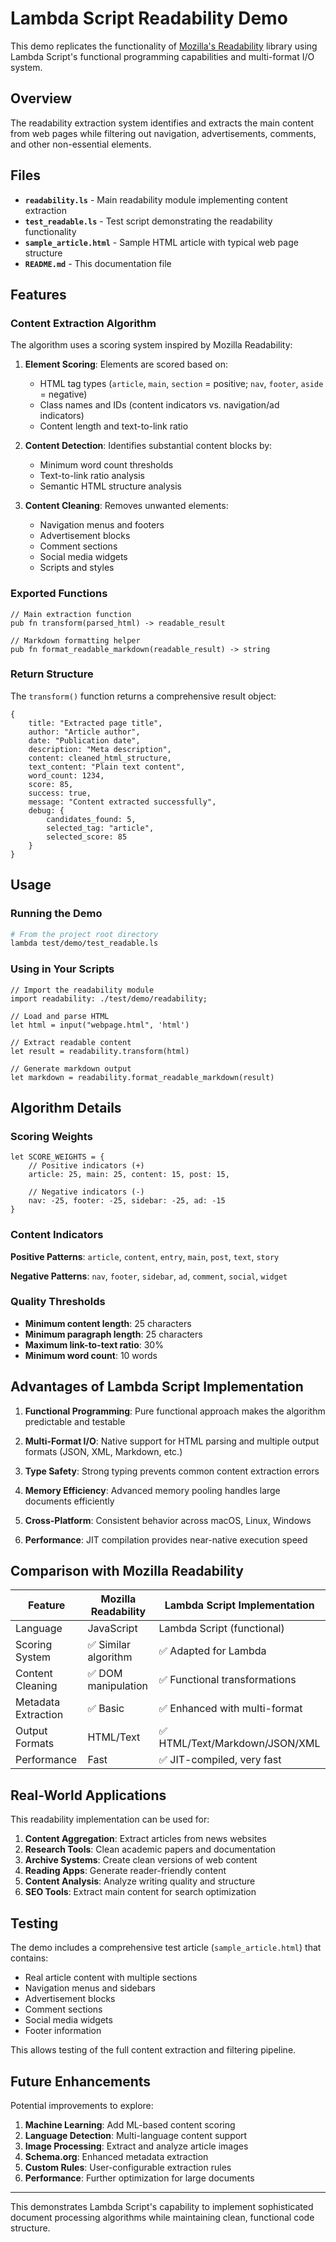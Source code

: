 # Lambda Script Readability Demo

This demo replicates the functionality of [Mozilla's Readability](https://github.com/mozilla/readability) library using Lambda Script's functional programming capabilities and multi-format I/O system.

## Overview

The readability extraction system identifies and extracts the main content from web pages while filtering out navigation, advertisements, comments, and other non-essential elements.

## Files

- **`readability.ls`** - Main readability module implementing content extraction
- **`test_readable.ls`** - Test script demonstrating the readability functionality  
- **`sample_article.html`** - Sample HTML article with typical web page structure
- **`README.md`** - This documentation file

## Features

### Content Extraction Algorithm

The algorithm uses a scoring system inspired by Mozilla Readability:

1. **Element Scoring**: Elements are scored based on:
   - HTML tag types (`article`, `main`, `section` = positive; `nav`, `footer`, `aside` = negative)
   - Class names and IDs (content indicators vs. navigation/ad indicators)  
   - Content length and text-to-link ratio

2. **Content Detection**: Identifies substantial content blocks by:
   - Minimum word count thresholds
   - Text-to-link ratio analysis
   - Semantic HTML structure analysis

3. **Content Cleaning**: Removes unwanted elements:
   - Navigation menus and footers
   - Advertisement blocks  
   - Comment sections
   - Social media widgets
   - Scripts and styles

### Exported Functions

```lambda
// Main extraction function
pub fn transform(parsed_html) -> readable_result

// Markdown formatting helper  
pub fn format_readable_markdown(readable_result) -> string
```

### Return Structure

The `transform()` function returns a comprehensive result object:

```lambda
{
    title: "Extracted page title",
    author: "Article author", 
    date: "Publication date",
    description: "Meta description",
    content: cleaned_html_structure,
    text_content: "Plain text content",
    word_count: 1234,
    score: 85,
    success: true,
    message: "Content extracted successfully",
    debug: {
        candidates_found: 5,
        selected_tag: "article", 
        selected_score: 85
    }
}
```

## Usage

### Running the Demo

```bash
# From the project root directory
lambda test/demo/test_readable.ls
```

### Using in Your Scripts

```lambda
// Import the readability module
import readability: ./test/demo/readability;

// Load and parse HTML
let html = input("webpage.html", 'html')

// Extract readable content
let result = readability.transform(html)

// Generate markdown output
let markdown = readability.format_readable_markdown(result)
```

## Algorithm Details

### Scoring Weights

```lambda
let SCORE_WEIGHTS = {
    // Positive indicators (+)
    article: 25, main: 25, content: 15, post: 15,
    
    // Negative indicators (-)  
    nav: -25, footer: -25, sidebar: -25, ad: -15
}
```

### Content Indicators

**Positive Patterns**: `article`, `content`, `entry`, `main`, `post`, `text`, `story`

**Negative Patterns**: `nav`, `footer`, `sidebar`, `ad`, `comment`, `social`, `widget`

### Quality Thresholds

- **Minimum content length**: 25 characters
- **Minimum paragraph length**: 25 characters  
- **Maximum link-to-text ratio**: 30%
- **Minimum word count**: 10 words

## Advantages of Lambda Script Implementation

1. **Functional Programming**: Pure functional approach makes the algorithm predictable and testable

2. **Multi-Format I/O**: Native support for HTML parsing and multiple output formats (JSON, XML, Markdown, etc.)

3. **Type Safety**: Strong typing prevents common content extraction errors

4. **Memory Efficiency**: Advanced memory pooling handles large documents efficiently  

5. **Cross-Platform**: Consistent behavior across macOS, Linux, Windows

6. **Performance**: JIT compilation provides near-native execution speed

## Comparison with Mozilla Readability

| Feature | Mozilla Readability | Lambda Script Implementation |
|---------|-------------------|----------------------------|
| Language | JavaScript | Lambda Script (functional) |
| Scoring System | ✅ Similar algorithm | ✅ Adapted for Lambda |
| Content Cleaning | ✅ DOM manipulation | ✅ Functional transformations |
| Metadata Extraction | ✅ Basic | ✅ Enhanced with multi-format |
| Output Formats | HTML/Text | ✅ HTML/Text/Markdown/JSON/XML |
| Performance | Fast | ✅ JIT-compiled, very fast |

## Real-World Applications

This readability implementation can be used for:

1. **Content Aggregation**: Extract articles from news websites
2. **Research Tools**: Clean academic papers and documentation  
3. **Archive Systems**: Create clean versions of web content
4. **Reading Apps**: Generate reader-friendly content  
5. **Content Analysis**: Analyze writing quality and structure
6. **SEO Tools**: Extract main content for search optimization

## Testing

The demo includes a comprehensive test article (`sample_article.html`) that contains:

- Real article content with multiple sections
- Navigation menus and sidebars  
- Advertisement blocks
- Comment sections
- Social media widgets
- Footer information

This allows testing of the full content extraction and filtering pipeline.

## Future Enhancements

Potential improvements to explore:

1. **Machine Learning**: Add ML-based content scoring
2. **Language Detection**: Multi-language content support
3. **Image Processing**: Extract and analyze article images  
4. **Schema.org**: Enhanced metadata extraction
5. **Custom Rules**: User-configurable extraction rules
6. **Performance**: Further optimization for large documents

---

This demonstrates Lambda Script's capability to implement sophisticated document processing algorithms while maintaining clean, functional code structure.
